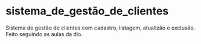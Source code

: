 # sistema_de_gestão_de_clientes

Sistema de gestão de clientes com cadastro, listagem, atualizão e exclusão.
Feito seguindo as aulas da dio.
